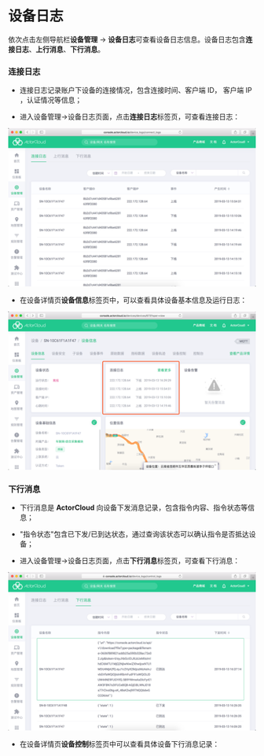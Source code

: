 # 设备日志

依次点击左侧导航栏**设备管理** -> **设备日志**可查看设备日志信息。设备日志包含**连接日志**、**上行消息**、**下行消息**。

### 连接日志

- 连接日志记录账户下设备的连接情况，包含连接时间、客户端 ID， 客户端 IP ，认证情况等信息；

- 进入设备管理->设备日志页面，点击**连接日志**标签页，可查看连接日志：



![connect_logs](_assets/connect_logs.png)

- 在设备详情页**设备信息**标签页中，可以查看具体设备基本信息及运行日志：
              

![connect_log_device](_assets/connect_log_device.png)





### 下行消息

- 下行消息是 **ActorCloud** 向设备下发消息记录，包含指令内容、指令状态等信息；

- "指令状态"包含已下发/已到达状态，通过查询该状态可以确认指令是否抵达设备；

- 进入设备管理->设备日志页面，点击**下行消息**标签页，可查看下行消息：

![down_stream](_assets/down_stream.png)





- 在设备详情页**设备控制**标签页中可以查看具体设备下行消息记录：
